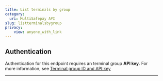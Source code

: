 ```yaml
---
title: List terminals by group
category:
  uri: MultiSafepay API
slug: listterminalsbygroup
privacy:
    view: anyone_with_link
---
```


## Authentication

Authentication for this endpoint requires an terminal group **API key**. For more information, see [Terminal group ID and API key](/docs/sites#terminal-group-id-and-api-key)

---